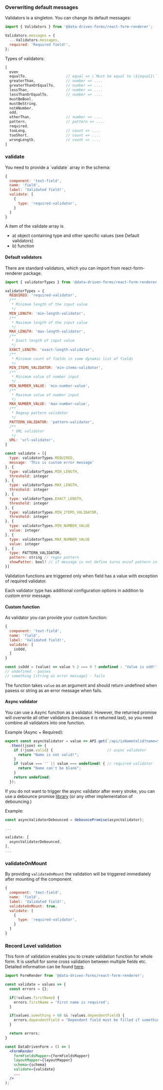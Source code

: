 ### Overwriting default messages

Validators is a singleton. You can change its default messages:

```jsx
import { Validators } from '@data-driven-forms/react-form-renderer';

Validators.messages = {
  ...Validators.messages,
  required: 'Required field!',
};
```

Types of validators:
``` jsx
[
  even
  equalTo,                  // equal => \`Must be equal to \${equal}\`
  greaterThan,              // number => ....
  greaterThanOrEqualTo,     // number => ....
  lessThan,                 // number => ....
  lessThanOrEqualTo,        // number => ....
  mustBeBool,
  mustBeString,
  notANumber,
  odd,
  otherThan,                // number => ....
  pattern,                  // pattern => ....
  required,
  tooLong,                  // count => ....
  tooShort,                 // count => ....
  wrongLength,              // count => ....
]
```

### validate

You need to provide a \`validate\` array in the schema:

```jsx
{
  component: 'text-field',
  name: 'field',
  label: 'Validated field!',
  validate: [
    {
      type: 'required-validator',
    }
  ]
}
```

A item of the validate array is 
* a) object containing type and other specific values (see Default validators)
* b) function

#### Default validators

There are standard validators, which you can import from react-form-renderer package.

```jsx
import { validatorTypes } from '@data-driven-forms/react-form-renderer';

validatorTypes = {
  REQUIRED: 'required-validator',
  /**
   * Minimum length of the input value
   */
  MIN_LENGTH: 'min-length-validator',
  /**
   * Maximum length of the input value
   */
  MAX_LENGTH: 'max-length-validator',
  /**
   * Exact length of input value
   */
  EXACT_LENGTH: 'exact-length-validator',
  /**
   * Minimum count of fields in some dynamic list of fields
   */
  MIN_ITEMS_VALIDATOR: 'min-items-validator',
  /**
   * Minimum value of number input
   */
  MIN_NUMBER_VALUE: 'min-number-value',
  /**
   * Maximum value of number input
   */
  MAX_NUMBER_VALUE: 'max-number-value',
  /**
   * Regexp pattern validator
   */
  PATTERN_VALIDATOR: 'pattern-validator',
  /**
   * URL validator
   */
  URL: 'url-validator',
}

const validate = [{
  type: validatorTypes.REQUIRED,
  message: 'This is custom error message'
}, {
  type: validatorTypes.MIN_LENGTH,
  threshold: integer
}, {
  type: validatorTypes.MAX_LENGTH,
  threshold: integer
}, {
  type: validatorTypes.EXACT_LENGTH,
  threshold: integer
}, {
  type: validatorTypes.MIN_ITEMS_VALIDATOR,
  threshold: integer
}, {
  type: validatorTypes.MIN_NUMBER_VALUE
  value: integer
}, {
  type: validatorTypes.MAX_NUMBER_VALUE
  value: integer
}, {
  type: PATTERN_VALIDATOR,
  pattern: string // regex pattern
  showPatter: bool? // if message is not define turns on/of pattern in error message
}]
```

Validation functions are triggered only when field has a value with exception of required validator.

Each validator type has additional configuration options in addition to custom error message.

#### Custom function

As validator you can provide your custom function:

```jsx
{
  component: 'text-field',
  name: 'field',
  label: 'Validated field!',
  validate: [
    isOdd,
  ]
}
```

```jsx
const isOdd = (value) => value % 2 === 0 ? undefined : 'Value is odd!';
// undefined - passes
// something [string as error message] - fails
```

The function takes `value` as an argument and should return undefined when pasess or string as an error message when fails.

#### Async validator

You can use a Async function as a validator. However, the returned promise will overwrite all other validators 
(because it is returned last),
so you need combine all validators into one function.

Example (Async + Required):

```jsx
export const asyncValidator = value => API.get(`/api/isNameValid?name=${value}`)
  .then((json) => {
    if (!json.valid) {                         // async validator
      return "Name is not valid!";
    }
    if (value === '' || value === undefined) { // required validator
      return "Name can't be blank";
    }
    return undefined;
  });
```

If you do not want to trigger the async validator after every stroke, you can use a debounce promise [library](https://github.com/slorber/awesome-debounce-promise)
(or any other implementation of debouncing.)

Example:

```jsx
const asyncValidatorDebounced = debouncePromise(asyncValidator);

...

validate: [
  asyncValidatorDebounced,
],
...
```

### validateOnMount

By providing `validateOnMount` the validation will be triggered immediately after mounting of the component.

```jsx
{
  component: 'text-field',
  name: 'field',
  label: 'Validated field!',
  validateOnMount: true,
  validate: [
    {
      type: 'required-validator',
    }
  ]
}
```

### Record Level validation

This form of validation enables you to create validation function for whole form. It is usefull for some cross validation between multiple fields etc.
Detailed information can be found [here](https://github.com/final-form/react-final-form#validate-values-object--object--promiseobject).

```jsx
import FormRender from '@data-driven-forms/react-form-renderer';

const validate = values => {
  const errors = {};

  if(!values.firstName) {
    errors.firstName = 'First name is required';
  }

  if(values.something > 60 && !values.dependentField) {
    errors.dependentField = "Dependent field must be filled if something is bigger than 60";
  }

  return errors;
}

const DataDrivenForm = () => (
  <FormRender
    formFieldsMapper={formFieldsMapper}
    layoutMapper={layoutMapper}
    schema={schema}
    validate={validate}
    ...
  />
);
```
